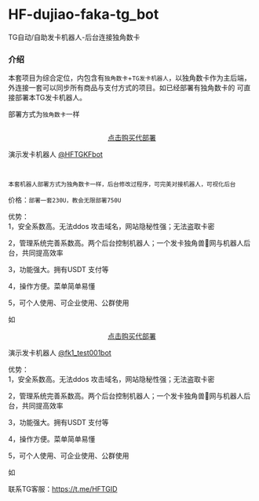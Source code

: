 # HF-dujiao-faka-tg_bot
TG自动/自助发卡机器人-后台连接独角数卡
<!-- wp:heading {"textAlign":"left","level":3} -->
<h3 class="wp-block-heading has-text-align-left">介绍</h3>
<!-- /wp:heading -->

<!-- wp:paragraph -->
<p>本套项目为综合定位，内包含有<code>独角数卡</code>+<code>TG发卡机器人</code>，以独角数卡作为主后端，外连接一套可以同步所有商品与支付方式的项目。如已经部署有独角数卡的 可直接部署本TG发卡机器人。</p>
<!-- /wp:paragraph -->

<!-- wp:paragraph {"align":"center"} -->
<p class="has-text-align-center">部署方式为<code>独角数卡</code>一样</p>
<!-- /wp:paragraph -->



<!-- wp:image {"align":"center","sizeSlug":"large","className":"is-resized"} -->
<figure class="wp-block-image aligncenter size-large is-resized"><img src="https://input-s3.mn.input.im/donate-group/7/20230610/20230610_1686348840.png" alt=""/></figure>
<!-- /wp:image -->

<!-- wp:paragraph -->
<p> </p>
<!-- /wp:paragraph -->

<!-- wp:zibllblock/buttons {"alignment":"center"} -->
<div data-quantity="1" data-radius="true" style="text-align:center" class="wp-block-zibllblock-buttons radius"><span class="an_1 but hollow c-green"><a href="https://netflix233.tk/buy/86" data-type="URL" data-id="https://netflix233.tk/buy/86" target="_blank" rel="noreferrer noopener">点击购买代部署</a></span></div>
<!-- /wp:zibllblock/buttons -->

<!-- wp:paragraph -->
<p>演示发卡机器人&nbsp;<a href="https://t.me/HFTGKFbot" data-type="link" data-id="https://t.me/fkoldtestBot">@HFTGKFbot</a></p>
<!-- /wp:paragraph -->

<!-- wp:image {"sizeSlug":"large"} -->
<figure class="wp-block-image size-large"><img src="https://input-s3.mn.input.im/donate-group/7/20231202/20231202_1701450267.png" alt=""/></figure>
<!-- /wp:image -->

<!-- wp:paragraph -->
<p></p>
<!-- /wp:paragraph -->

<!-- wp:image {"sizeSlug":"large"} -->
<figure class="wp-block-image size-large"><img src="https://input-s3.mn.input.im/donate-group/7/20231202/20231202_1701450264.png" alt=""/></figure>
<!-- /wp:image -->

<!-- wp:paragraph -->
<p></p>
<!-- /wp:paragraph -->

<!-- wp:paragraph -->
<p><code>本套机器人部署方式为独角数卡一样，后台修改过程序，可完美对接机器人，可视化后台</code></p>
<!-- /wp:paragraph -->

<!-- wp:paragraph {"align":"center"} -->
<p class="has-text-align-center">价格：<code>部署一套230U，教会无限部署750U</code></p>
<!-- /wp:paragraph -->

<!-- wp:paragraph -->
<p>优势：<br>1，安全系数高。无法ddos 攻击域名，网站隐秘性强；无法盗取卡密</p>
<!-- /wp:paragraph -->

<!-- wp:paragraph -->
<p>2，管理系统完善系数高。两个后台控制机器人；一个发卡独角兽🦄网与机器人后台，共同提高效率</p>
<!-- /wp:paragraph -->

<!-- wp:paragraph -->
<p>3，功能强大。拥有USDT 支付等</p>
<!-- /wp:paragraph -->

<!-- wp:paragraph -->
<p>4，操作方便。菜单简单易懂</p>
<!-- /wp:paragraph -->

<!-- wp:paragraph -->
<p>5，可个人使用、可企业使用、公群使用</p>
<!-- /wp:paragraph -->

<!-- wp:paragraph -->
<p>如</p>
<!-- /wp:paragraph -->


<!-- /wp:paragraph -->

<!-- wp:zibllblock/buttons {"alignment":"center"} -->
<div data-quantity="1" data-radius="true" style="text-align:center" class="wp-block-zibllblock-buttons radius"><span class="an_1 but hollow c-green"><a href="https://netflix233.tk/buy/86" data-type="URL" data-id="https://netflix233.tk/buy/86" target="_blank" rel="noreferrer noopener">点击购买代部署</a></span></div>
<!-- /wp:zibllblock/buttons -->

<!-- wp:paragraph -->
<p>演示发卡机器人 <a href="https://t.me/fk1_test001bot" data-type="link" data-id="https://t.me/fk1_test001bot">@fk1_test001bot</a></p>
<!-- /wp:paragraph -->

<!-- wp:paragraph -->
<p>优势：<br>1，安全系数高。无法ddos 攻击域名，网站隐秘性强；无法盗取卡密</p>
<!-- /wp:paragraph -->

<!-- wp:paragraph -->
<p>2，管理系统完善系数高。两个后台控制机器人；一个发卡独角兽🦄网与机器人后台，共同提高效率</p>
<!-- /wp:paragraph -->

<!-- wp:paragraph -->
<p>3，功能强大。拥有USDT 支付等</p>
<!-- /wp:paragraph -->

<!-- wp:paragraph -->
<p>4，操作方便。菜单简单易懂</p>
<!-- /wp:paragraph -->

<!-- wp:paragraph -->
<p>5，可个人使用、可企业使用、公群使用</p>
<!-- /wp:paragraph -->

<!-- wp:paragraph -->
<p>如</p>
<!-- /wp:paragraph -->

<!-- wp:zibllblock/postsbox -->
<div data-pid="288" class="wp-block-zibllblock-postsbox"></div>
<!-- /wp:zibllblock/postsbox -->

<!-- wp:zibllblock/postsbox -->
<div data-pid="859" class="wp-block-zibllblock-postsbox"></div>
<!-- /wp:zibllblock/postsbox -->

<!-- wp:zibllblock/postsbox -->
<div data-pid="255" class="wp-block-zibllblock-postsbox"></div>
<!-- /wp:zibllblock/postsbox -->

<!-- wp:zibllblock/postsbox -->
<div data-pid="862" class="wp-block-zibllblock-postsbox"></div>
<!-- /wp:zibllblock/postsbox -->


联系TG客服：https://t.me/HFTGID
